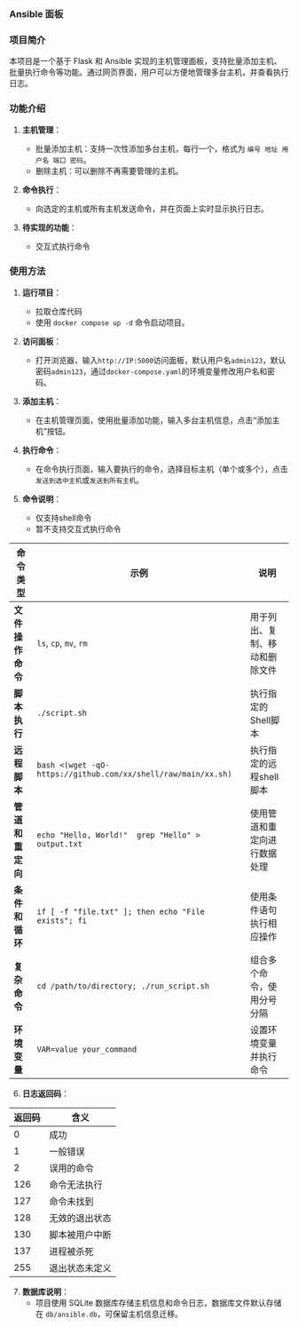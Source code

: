 ### Ansible 面板

### 项目简介
本项目是一个基于 Flask 和 Ansible 实现的主机管理面板，支持批量添加主机、批量执行命令等功能。通过网页界面，用户可以方便地管理多台主机，并查看执行日志。


### 功能介绍
1. **主机管理**：
   - 批量添加主机：支持一次性添加多台主机，每行一个，格式为 `编号 地址 用户名 端口 密码`。
   - 删除主机：可以删除不再需要管理的主机。

2. **命令执行**：
   - 向选定的主机或所有主机发送命令，并在页面上实时显示执行日志。

4. **待实现的功能**：
   - 交互式执行命令


### 使用方法
1. **运行项目**：
   - 拉取仓库代码
   - 使用 `docker compose up -d` 命令启动项目。

2. **访问面板**：
   - 打开浏览器，输入`http://IP:5000`访问面板，默认用户名`admin123`，默认密码`admin123`，通过`docker-compose.yaml`的环境变量修改用户名和密码。

3. **添加主机**：
   - 在主机管理页面，使用批量添加功能，输入多台主机信息，点击“添加主机”按钮。

4. **执行命令**：
   - 在命令执行页面，输入要执行的命令，选择目标主机（单个或多个），点击`发送到选中主机`或`发送到所有主机`。

5. **命令说明**：
   - 仅支持shell命令
   - 暂不支持交互式执行命令
     
| **命令类型**         | **示例**                                           | **说明**                           |
|---------------------|--------------------------------------------------|----------------------------------|
| **文件操作命令**    | `ls`, `cp`, `mv`, `rm`                          | 用于列出、复制、移动和删除文件       |
| **脚本执行**        | `./script.sh`                                  | 执行指定的Shell脚本             |
| **远程脚本**        |  `bash <(wget -qO- https://github.com/xx/shell/raw/main/xx.sh)`   | 执行指定的远程shell脚本              |
| **管道和重定向**    | `echo "Hello, World!"  grep "Hello" > output.txt`  | 使用管道和重定向进行数据处理        |
| **条件和循环**      | `if [ -f "file.txt" ]; then echo "File exists"; fi` | 使用条件语句执行相应操作           |
| **复杂命令**        | `cd /path/to/directory; ./run_script.sh`       | 组合多个命令，使用分号分隔          |
| **环境变量**        | `VAR=value your_command`                         | 设置环境变量并执行命令              |


6. **日志返回码**：

| 返回码 | 含义                         |
| ------ | ---------------------------- |
| 0      | 成功                         |
| 1      | 一般错误                     |
| 2      | 误用的命令                   |
| 126    | 命令无法执行                 |
| 127    | 命令未找到                   |
| 128    | 无效的退出状态               |
| 130    | 脚本被用户中断               |
| 137    | 进程被杀死                   |
| 255    | 退出状态未定义               |



7. **数据库说明**：
   - 项目使用 SQLite 数据库存储主机信息和命令日志，数据库文件默认存储在 `db/ansible.db`，可保留主机信息迁移。

